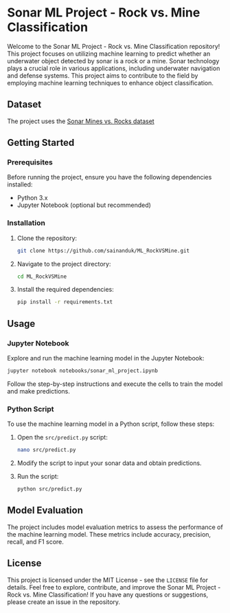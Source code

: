 # Sonar ML Project - Rock vs. Mine Classification

Welcome to the Sonar ML Project - Rock vs. Mine Classification repository! This project focuses on utilizing machine learning to predict whether an underwater object detected by sonar is a rock or a mine. Sonar technology plays a crucial role in various applications, including underwater navigation and defense systems. This project aims to contribute to the field by employing machine learning techniques to enhance object classification.

## Dataset

The project uses the [Sonar Mines vs. Rocks dataset](https://www.kaggle.com/datasets/mayurdalvi/sonar-mine-dataset)
## Getting Started

### Prerequisites

Before running the project, ensure you have the following dependencies installed:

- Python 3.x
- Jupyter Notebook (optional but recommended)

### Installation

1. Clone the repository:

   ```bash
   git clone https://github.com/sainanduk/ML_RockVSMine.git
   ```

2. Navigate to the project directory:

   ```bash
   cd ML_RockVSMine
   ```

3. Install the required dependencies:

   ```bash
   pip install -r requirements.txt
   ```

## Usage

### Jupyter Notebook

Explore and run the machine learning model in the Jupyter Notebook:

```bash
jupyter notebook notebooks/sonar_ml_project.ipynb
```

Follow the step-by-step instructions and execute the cells to train the model and make predictions.

### Python Script

To use the machine learning model in a Python script, follow these steps:

1. Open the `src/predict.py` script:

   ```bash
   nano src/predict.py
   ```

2. Modify the script to input your sonar data and obtain predictions.

3. Run the script:

   ```bash
   python src/predict.py
   ```

## Model Evaluation

The project includes model evaluation metrics to assess the performance of the machine learning model. These metrics include accuracy, precision, recall, and F1 score.


## License

This project is licensed under the MIT License - see the `LICENSE` file for details.
Feel free to explore, contribute, and improve the Sonar ML Project - Rock vs. Mine Classification! If you have any questions or suggestions, please create an issue in the repository.
